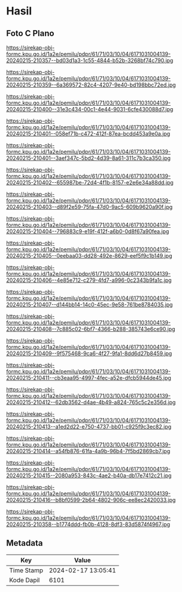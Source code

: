 # Hasil

## Foto C Plano

https://sirekap-obj-formc.kpu.go.id/1a2e/pemilu/pdpr/61/71/03/10/04/6171031004139-20240215-210357--bd03d1a3-1c55-4844-b52b-3268bf74c790.jpg

https://sirekap-obj-formc.kpu.go.id/1a2e/pemilu/pdpr/61/71/03/10/04/6171031004139-20240215-210359--6a369572-82c4-4207-9e40-bd198bbc72ed.jpg

https://sirekap-obj-formc.kpu.go.id/1a2e/pemilu/pdpr/61/71/03/10/04/6171031004139-20240215-210400--31e3c434-00c1-4e44-9031-6cfe430088d7.jpg

https://sirekap-obj-formc.kpu.go.id/1a2e/pemilu/pdpr/61/71/03/10/04/6171031004139-20240215-210401--058ef71b-c472-412f-87ea-bcdd453a9e0a.jpg

https://sirekap-obj-formc.kpu.go.id/1a2e/pemilu/pdpr/61/71/03/10/04/6171031004139-20240215-210401--3aef347c-5bd2-4d39-8a61-311c7b3ca350.jpg

https://sirekap-obj-formc.kpu.go.id/1a2e/pemilu/pdpr/61/71/03/10/04/6171031004139-20240215-210402--655987be-72d4-4f1b-8157-e2e6e34a88dd.jpg

https://sirekap-obj-formc.kpu.go.id/1a2e/pemilu/pdpr/61/71/03/10/04/6171031004139-20240215-210403--d89f2e59-75fa-47d0-9ac5-609b9620a90f.jpg

https://sirekap-obj-formc.kpu.go.id/1a2e/pemilu/pdpr/61/71/03/10/04/6171031004139-20240215-210404--796883c9-e19f-412f-a6b0-0d8f67a90fea.jpg

https://sirekap-obj-formc.kpu.go.id/1a2e/pemilu/pdpr/61/71/03/10/04/6171031004139-20240215-210405--0eebaa03-dd28-492e-8629-eef5f9c1b149.jpg

https://sirekap-obj-formc.kpu.go.id/1a2e/pemilu/pdpr/61/71/03/10/04/6171031004139-20240215-210406--4e85e712-c279-4fd7-a996-0c2343b9fa1c.jpg

https://sirekap-obj-formc.kpu.go.id/1a2e/pemilu/pdpr/61/71/03/10/04/6171031004139-20240215-210407--d144bb14-14c0-45ec-9e58-761be8784035.jpg

https://sirekap-obj-formc.kpu.go.id/1a2e/pemilu/pdpr/61/71/03/10/04/6171031004139-20240215-210408--7c885c02-6bf7-4366-b288-385743e6ce90.jpg

https://sirekap-obj-formc.kpu.go.id/1a2e/pemilu/pdpr/61/71/03/10/04/6171031004139-20240215-210409--9f575468-9ca6-4f27-9fa1-8dd6d27b8459.jpg

https://sirekap-obj-formc.kpu.go.id/1a2e/pemilu/pdpr/61/71/03/10/04/6171031004139-20240215-210411--cb3eaa95-4997-4fec-a52e-dfcb5944de45.jpg

https://sirekap-obj-formc.kpu.go.id/1a2e/pemilu/pdpr/61/71/03/10/04/6171031004139-20240215-210412--62db3562-d4ae-4b49-a824-765c5c2e356d.jpg

https://sirekap-obj-formc.kpu.go.id/1a2e/pemilu/pdpr/61/71/03/10/04/6171031004139-20240215-210413--a1ed2d22-e750-4737-bb01-c925f9c3ec82.jpg

https://sirekap-obj-formc.kpu.go.id/1a2e/pemilu/pdpr/61/71/03/10/04/6171031004139-20240215-210414--a54fb876-61fa-4a9b-96b4-7f5bd2869cb7.jpg

https://sirekap-obj-formc.kpu.go.id/1a2e/pemilu/pdpr/61/71/03/10/04/6171031004139-20240215-210415--2080a953-843c-4ae2-b40a-db17e7412c21.jpg

https://sirekap-obj-formc.kpu.go.id/1a2e/pemilu/pdpr/61/71/03/10/04/6171031004139-20240215-210416--b8bf0599-2b64-4802-906c-ee8ec2420033.jpg

https://sirekap-obj-formc.kpu.go.id/1a2e/pemilu/pdpr/61/71/03/10/04/6171031004139-20240215-210358--b1774ddd-fb0b-4128-8df3-83d5874f4967.jpg


## Metadata

| Key        | Value               |
| ---------- | ------------------- |
| Time Stamp | 2024-02-17 13:05:41 |
| Kode Dapil | 6101                |



